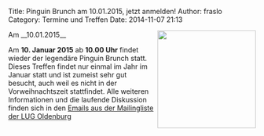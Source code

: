 Title: Pinguin Brunch am 10.01.2015, jetzt anmelden!
Author: fraslo
Category: Termine und Treffen
Date: 2014-11-07 21:13

<img src="/images/tux_satt.jpg" width="200px" align="right" />
Am __10.01.2015__  


Am __10. Januar 2015__ ab __10.00 Uhr__ findet wieder der legendäre Pinguin Brunch statt. Dieses Treffen findet nur einmal im Jahr im Januar statt und ist zumeist sehr gut besucht, auch weil es nicht in der Vorweihnachtszeit stattfindet. Alle weiteren Informationen und die laufende Diskussion finden sich in den [Emails aus der Mailingliste der LUG Oldenburg]( http://lists.infodrom.org/linux-stammtisch/2014/0083.html "Email Verlauf")

